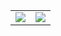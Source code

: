 
<table>
 <tr>
    <td>
<img align="center" src="https://github-readme-stats.vercel.app/api?username=impshum&show_icons=true&theme=dark&hide=prs"/> 
    </td>
    <td>
<img src="https://github-readme-stats.vercel.app/api/top-langs/?username=impshum&theme=dark&langs_count=100&layout=compact"/> 
    </td>
 </tr>
</table>

<style>
td, th {
   border: none!important;
}
</style>
